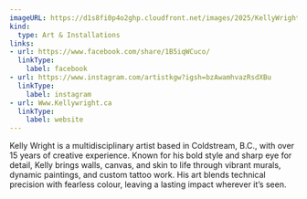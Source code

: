 ```yaml
---
imageURL: https://d1s8fi0p4o2ghp.cloudfront.net/images/2025/KellyWright.HEIC
kind:
  type: Art & Installations
links:
- url: https://www.facebook.com/share/1B5iqWCuco/
  linkType:
    label: facebook
- url: https://www.instagram.com/artistkgw?igsh=bzAwamhvazRsdXBu
  linkType:
    label: instagram
- url: Www.Kellywright.ca
  linkType:
    label: website
---
```

Kelly Wright is a multidisciplinary artist based in Coldstream, B.C., with over 15 years of creative experience. Known for his bold style and sharp eye for detail, Kelly brings walls, canvas, and skin to life through vibrant murals, dynamic paintings, and custom tattoo work. His art blends technical precision with fearless colour, leaving a lasting impact wherever it’s seen.